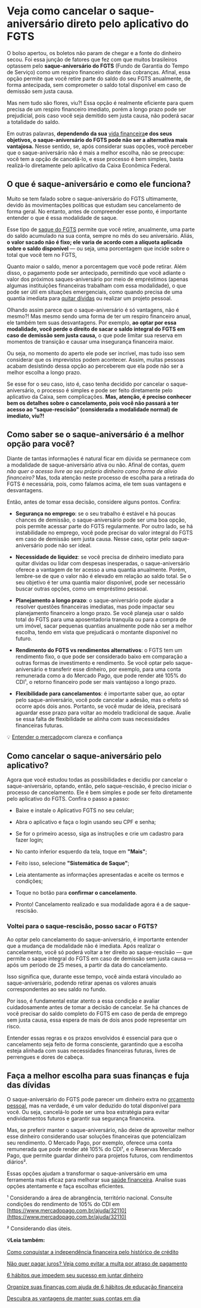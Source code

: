 # Veja como cancelar o saque-aniversário direto pelo aplicativo do FGTS

O bolso apertou, os boletos não param de chegar e a fonte do dinheiro secou. Foi essa junção de fatores que fez com que muitos brasileiros optassem pelo **saque-aniversário do FGTS** (Fundo de Garantia do Tempo de Serviço) como um respiro financeiro diante das cobranças. Afinal, essa opção permite que você retire parte do saldo do seu FGTS anualmente, de forma antecipada, sem comprometer o saldo total disponível em caso de demissão sem justa causa.

Mas nem tudo são flores, viu?! Essa opção é realmente eficiente para quem precisa de um respiro financeiro imediato, porém a longo prazo pode ser prejudicial, pois caso você seja demitido sem justa causa, não poderá sacar a totalidade do saldo.

Em outras palavras, **dependendo da sua** [vida financeira](https://meubolso.mercadopago.com.br/habitos-que-prejudicam-sua-vida-financeira)**e dos seus objetivos, o saque-aniversário do FGTS pode não ser a alternativa mais vantajosa.** Nesse sentido, se, após considerar suas opções, você perceber que o saque-aniversário não é mais a melhor escolha, não se preocupe: você tem a opção de cancelá-lo, e esse processo é bem simples, basta realizá-lo diretamente pelo aplicativo da Caixa Econômica Federal.

## **O que é saque-aniversário e como ele funciona?**

Muito se tem falado sobre o saque-aniversário do FGTS ultimamente, devido às movimentações políticas que estudam seu cancelamento de forma geral. No entanto, antes de compreender esse ponto, é importante entender o que é essa modalidade de saque.

Esse tipo de [saque do FGTS](https://meubolso.mercadopago.com.br/saque-do-fgts) permite que você retire, anualmente, uma parte do saldo acumulado na sua conta, sempre no mês do seu aniversário. Aliás, **o valor sacado não é fixo; ele varia de acordo com a alíquota aplicada sobre o saldo disponível** — ou seja, uma porcentagem que incide sobre o total que você tem no FGTS,

Quanto maior o saldo, menor a porcentagem que você pode retirar. Além disso, o pagamento pode ser antecipado, permitindo que você adiante o valor dos próximos saques-aniversário por meio de empréstimos (apenas algumas instituições financeiras trabalham com essa modalidade), o que pode ser útil em situações emergenciais, como quando precisa de uma quantia imediata para [quitar dívidas](https://meubolso.mercadopago.com.br/quitar-dividas-mesmo-desempregado) ou realizar um projeto pessoal.

Olhando assim parece que o saque-aniversário é só vantagens, não é mesmo?! Mas mesmo sendo uma forma de ter um respiro financeiro anual, ele também tem suas desvantagens. Por exemplo, **ao optar por essa modalidade, você perde o direito de sacar o saldo integral do FGTS em caso de demissão sem justa causa,** o que pode limitar sua reserva em momentos de transição e causar uma insegurança financeira maior.

Ou seja, no momento do aperto ele pode ser incrível, mas tudo isso sem considerar que os imprevistos podem acontecer. Assim, muitas pessoas acabam desistindo dessa opção ao perceberem que ela pode não ser a melhor escolha a longo prazo.

Se esse for o seu caso, isto é, caso tenha decidido por cancelar o saque-aniversário, o processo é simples e pode ser feito diretamente pelo aplicativo da Caixa, sem complicações. **Mas, atenção, é preciso conhecer bem os detalhes sobre o cancelamento, pois você não passará a ter acesso ao “saque-rescisão” (considerada a modalidade normal) de imediato, viu?!**

## **Como saber se o saque-aniversário é a melhor opção para você?**

Diante de tantas informações é natural ficar em dúvida se permanece com a modalidade de saque-aniversário ativa ou não. Afinal de contas, *quem não quer o acesso livre ao seu próprio dinheiro como forma de alívio financeiro?* Mas, toda atenção neste processo de escolha para a retirada do FGTS é necessária, pois, como falamos acima, ele tem suas vantagens e desvantagens.

Então, antes de tomar essa decisão, considere alguns pontos. Confira:

- **Segurança no emprego**: se o seu trabalho é estável e há poucas chances de demissão, o saque-aniversário pode ser uma boa opção, pois permite acessar parte do FGTS regularmente. Por outro lado, se há instabilidade no emprego, você pode precisar do valor integral do FGTS em caso de demissão sem justa causa. Nesse caso, optar pelo saque-aniversário pode não ser ideal.

- **Necessidade de liquidez**: se você precisa de dinheiro imediato para quitar dívidas ou lidar com despesas inesperadas, o saque-aniversário oferece a vantagem de ter acesso a uma quantia anualmente. Porém, lembre-se de que o valor não é elevado em relação ao saldo total. Se o seu objetivo é ter uma quantia maior disponível, pode ser necessário buscar outras opções, como um empréstimo pessoal. 

- **Planejamento a longo prazo**: o saque-aniversário pode ajudar a resolver questões financeiras imediatas, mas pode impactar seu planejamento financeiro a longo prazo. Se você planeja usar o saldo total do FGTS para uma aposentadoria tranquila ou para a compra de um imóvel, sacar pequenas quantias anualmente pode não ser a melhor escolha, tendo em vista que prejudicará o montante disponível no futuro.

- **Rendimento do FGTS vs rendimentos alternativos**: o FGTS tem um rendimento fixo, o que pode ser considerado baixo em comparação a outras formas de investimento e rendimento. Se você optar pelo saque-aniversário e transferir esse dinheiro, por exemplo, para uma conta remunerada como a do Mercado Pago, que pode render até 105% do CDI¹, o retorno financeiro pode ser mais vantajoso a longo prazo.

- **Flexibilidade para cancelamentos**: é importante saber que, ao optar pelo saque-aniversário, você pode cancelar a adesão, mas o efeito só ocorre após dois anos. Portanto, se você mudar de ideia, precisará aguardar esse prazo para voltar ao modelo tradicional de saque. Avalie se essa falta de flexibilidade se alinha com suas necessidades financeiras futuras.

💡 [Entender o mercado](https://meubolso.mercadopago.com.br/guia-para-entender-o-mercado)com clareza e confiança

## **Como cancelar o saque-aniversário pelo aplicativo?**

Agora que você estudou todas as possibilidades e decidiu por cancelar o saque-aniversário, optando, então, pelo saque-rescisão, é preciso iniciar o processo de cancelamento. Ele é bem simples e pode ser feito diretamente pelo aplicativo do FGTS. Confira o passo a passo:

- Baixe e instale o Aplicativo FGTS no seu celular;

- Abra o aplicativo e faça o login usando seu CPF e senha;

- Se for o primeiro acesso, siga as instruções e crie um cadastro para fazer login;

- No canto inferior esquerdo da tela, toque em **"Mais"**;

- Feito isso, selecione **"Sistemática de Saque"**;

- Leia atentamente as informações apresentadas e aceite os termos e condições;

- Toque no botão para **confirmar o cancelamento**.

- Pronto! Cancelamento realizado e sua modalidade agora é a de saque-rescisão.

### Voltei para o saque-rescisão, posso sacar o FGTS?

Ao optar pelo cancelamento do saque-aniversário, é importante entender que a mudança de modalidade não é imediata. Após realizar o cancelamento, você só poderá voltar a ter direito ao saque-rescisão — que permite o saque integral do FGTS em caso de demissão sem justa causa — após um período de 25 meses, a partir da data do cancelamento.

Isso significa que, durante esse tempo, você ainda estará vinculado ao saque-aniversário, podendo retirar apenas os valores anuais correspondentes ao seu saldo no fundo.

Por isso, é fundamental estar atento a essa condição e avaliar cuidadosamente antes de tomar a decisão de cancelar. Se há chances de você precisar do saldo completo do FGTS em caso de perda de emprego sem justa causa, essa espera de mais de dois anos pode representar um risco.

Entender essas regras e os prazos envolvidos é essencial para que o cancelamento seja feito de forma consciente, garantindo que a escolha esteja alinhada com suas necessidades financeiras futuras, livres de perrengues e dores de cabeça.

## **Faça a melhor escolha para suas finanças e fuja das dívidas**

O saque-aniversário do FGTS pode parecer um dinheiro extra no [orçamento pessoal](https://meubolso.mercadopago.com.br/faca-seu-orcamento-pessoal), mas na verdade, é um valor deduzido do total disponível para você. Ou seja, cancelá-lo pode ser uma boa estratégia para evitar endividamentos futuros e garantir sua segurança financeira.

Mas, se preferir manter o saque-aniversário, não deixe de aproveitar melhor esse dinheiro considerando usar soluções financeiras que potencializam seu rendimento. O Mercado Pago, por exemplo, oferece uma conta remunerada que pode render até 105% do CDI¹, e o Reservas Mercado Pago, que permite guardar dinheiro para projetos futuros, com rendimentos diários².

Essas opções ajudam a transformar o saque-aniversário em uma ferramenta mais eficaz para melhorar sua [saúde financeira](https://meubolso.mercadopago.com.br/saude-financeira-dividas-boas). Analise suas opções atentamente e faça escolhas eficientes.

¹ Considerando a área de abrangência, território nacional. Consulte condições do rendimento de 105% do CDI em [https://www.mercadopago.com.br/ajuda/32110](https://www.mercadopago.com.br/ajuda/32110)

² Considerando dias úteis.

**💡Leia também:**

[Como conquistar a independência financeira pelo histórico de crédito](https://meubolso.mercadopago.com.br/independencia-financeira-atraves-do-bom-historico-de-credito)

[Não quer pagar juros? Veja como evitar a multa por atraso de pagamento](https://meubolso.mercadopago.com.br/multa-por-atraso-de-pagamento)

[6 hábitos que impedem seu sucesso em juntar dinheiro](https://meubolso.mercadopago.com.br/habitos-que-impedem-juntar-dinheiro)

[Organize suas finanças com ajuda de 6 hábitos de educação financeira](https://meubolso.mercadopago.com.br/habitos-de-educacao-financeira-para-se-organizar)

[Descubra as vantagens de manter suas contas em dia](https://meubolso.mercadopago.com.br/descubra-as-vantagens-de-manter-suas-contas-em-dia)